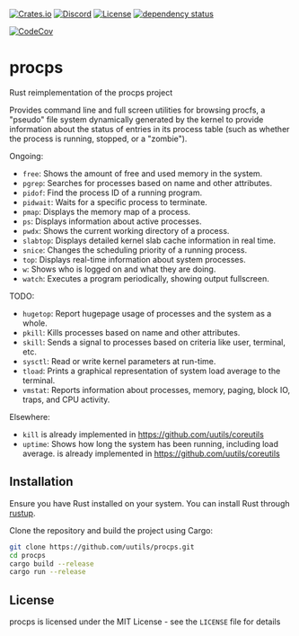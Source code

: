 [![Crates.io](https://img.shields.io/crates/v/procps.svg)](https://crates.io/crates/procps)
[![Discord](https://img.shields.io/badge/discord-join-7289DA.svg?logo=discord&longCache=true&style=flat)](https://discord.gg/wQVJbvJ)
[![License](http://img.shields.io/badge/license-MIT-blue.svg)](https://github.com/uutils/procps/blob/main/LICENSE)
[![dependency status](https://deps.rs/repo/github/uutils/procps/status.svg)](https://deps.rs/repo/github/uutils/procps)

[![CodeCov](https://codecov.io/gh/uutils/procps/branch/master/graph/badge.svg)](https://codecov.io/gh/uutils/procps)

# procps

Rust reimplementation of the procps project

Provides command line and full screen utilities for browsing procfs, a "pseudo" file system dynamically generated by the kernel to provide information about the status of entries in its process table (such as whether the process is running, stopped, or a "zombie").

Ongoing:
* `free`: Shows the amount of free and used memory in the system.
* `pgrep`: Searches for processes based on name and other attributes.
* `pidof`: Find the process ID of a running program.
* `pidwait`: Waits for a specific process to terminate.
* `pmap`: Displays the memory map of a process.
* `ps`: Displays information about active processes.
* `pwdx`: Shows the current working directory of a process.
* `slabtop`: Displays detailed kernel slab cache information in real time.
* `snice`: Changes the scheduling priority of a running process.
* `top`: Displays real-time information about system processes.
* `w`: Shows who is logged on and what they are doing.
* `watch`: Executes a program periodically, showing output fullscreen.

TODO:
* `hugetop`: Report hugepage usage of processes and the system as a whole.
* `pkill`: Kills processes based on name and other attributes.
* `skill`: Sends a signal to processes based on criteria like user, terminal, etc.
* `sysctl`: Read or write kernel parameters at run-time.
* `tload`: Prints a graphical representation of system load average to the terminal.
* `vmstat`: Reports information about processes, memory, paging, block IO, traps, and CPU activity.

Elsewhere:

 * `kill` is already implemented in https://github.com/uutils/coreutils
 * `uptime`: Shows how long the system has been running, including load average.
   is already implemented in https://github.com/uutils/coreutils

## Installation

Ensure you have Rust installed on your system. You can install Rust through [rustup](https://rustup.rs/).

Clone the repository and build the project using Cargo:

```bash
git clone https://github.com/uutils/procps.git
cd procps
cargo build --release
cargo run --release
```

## License

procps is licensed under the MIT License - see the `LICENSE` file for details
